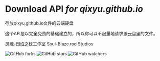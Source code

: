 # Download API *for qixyu.github.io*

存放qixyu.github.io文件的云端硬盘

这个API是以完全免费的基础建立的，所以你可以不限量地请求该云盘里的文件。

灵魂-烈焰之杖工作室 Soul-Blaze rod Studios

![GitHub forks](https://img.shields.io/github/forks/qixyu/download?style=social)    ![GitHub stars](https://img.shields.io/github/stars/qixyu/download?style=social)    ![GitHub watchers](https://img.shields.io/github/watchers/qixyu/download?style=social)
